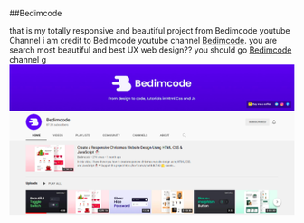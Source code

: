 ##Bedimcode

that is my totally responsive and beautiful project from Bedimcode youtube Channel
i am credit to Bedimcode youtube channel [Bedimcode](https://www.youtube.com/c/Bedimcode).
you are search most beautiful and best UX web design??  you should go [Bedimcode](https://www.youtube.com/c/Bedimcode) channel
g
![img](./Screenshot%20from%202022-01-11%2001-35-50.png)